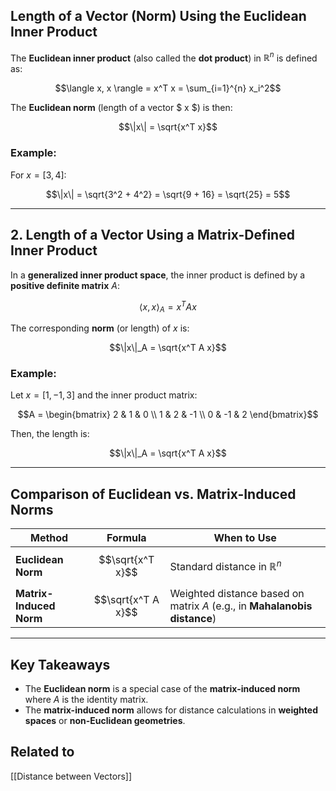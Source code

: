 ## Length of a Vector (Norm) Using the Euclidean Inner Product

The **Euclidean inner product** (also called the **dot product**) in $\mathbb{R}^n$ is defined as:

$$\langle x, x \rangle = x^T x = \sum_{i=1}^{n} x_i^2$$

The **Euclidean norm** (length of a vector $ x $) is then:

$$\|x\| = \sqrt{x^T x}$$

### Example:

For $x = [3, 4]$:

$$\|x\| = \sqrt{3^2 + 4^2} = \sqrt{9 + 16} = \sqrt{25} = 5$$

---

## 2. Length of a Vector Using a Matrix-Defined Inner Product

In a **generalized inner product space**, the inner product is defined by a **positive definite matrix** $A$:

$$\langle x, x \rangle_A = x^T A x$$

The corresponding **norm** (or length) of $x$ is:

$$\|x\|_A = \sqrt{x^T A x}$$

### Example:

Let $x = [1, -1, 3]$ and the inner product matrix:

$$A = \begin{bmatrix} 2 & 1 & 0 \\ 1 & 2 & -1 \\ 0 & -1 & 2 \end{bmatrix}$$

Then, the length is:

$$\|x\|_A = \sqrt{x^T A x}$$

---

## Comparison of Euclidean vs. Matrix-Induced Norms

| Method                  | Formula            | When to Use                                                               |
| ----------------------- | ------------------ | ------------------------------------------------------------------------- |
| **Euclidean Norm**      | $$\sqrt{x^T x}$$   | Standard distance in $\mathbb{R}^n$                                       |
| **Matrix-Induced Norm** | $$\sqrt{x^T A x}$$ | Weighted distance based on matrix $A$ (e.g., in **Mahalanobis distance**) |

---

## Key Takeaways

- The **Euclidean norm** is a special case of the **matrix-induced norm** where $A$ is the identity matrix.
- The **matrix-induced norm** allows for distance calculations in **weighted spaces** or **non-Euclidean geometries**.

## Related to
[[Distance between Vectors]]